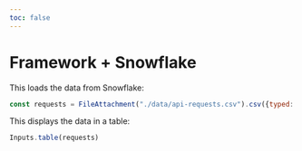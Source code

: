 ```yaml
---
toc: false
---
```


# Framework + Snowflake

This loads the data from Snowflake:

```js echo
const requests = FileAttachment("./data/api-requests.csv").csv({typed: true});
```

This displays the data in a table:

```js echo
Inputs.table(requests)
```
